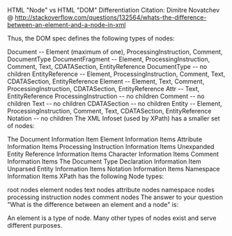 HTML "Node" vs HTML "DOM" Differentiation
Citation: Dimitre Novatchev @ http://stackoverflow.com/questions/132564/whats-the-difference-between-an-element-and-a-node-in-xml

Thus, the DOM spec defines the following types of nodes:

Document -- Element (maximum of one), ProcessingInstruction,  Comment, DocumentType
DocumentFragment -- Element, ProcessingInstruction,  Comment, Text, CDATASection, EntityReference
DocumentType -- no children
EntityReference -- Element, ProcessingInstruction,  Comment, Text, CDATASection, EntityReference
Element -- Element, Text, Comment, ProcessingInstruction,  CDATASection, EntityReference
Attr -- Text, EntityReference
ProcessingInstruction -- no children
Comment -- no children
Text -- no children
CDATASection -- no children
Entity -- Element, ProcessingInstruction,  Comment, Text, CDATASection, EntityReference
Notation -- no children
The XML Infoset (used by XPath) has a smaller set of nodes:

The Document Information Item
Element Information Items
Attribute Information Items
Processing Instruction Information Items
Unexpanded Entity Reference Information Items
Character Information Items
Comment Information Items
The Document Type Declaration Information Item
Unparsed Entity Information Items
Notation Information Items
Namespace Information Items
XPath has the following Node types:

root nodes
element nodes
text nodes
attribute nodes
namespace nodes
processing instruction nodes
comment nodes
The answer to your question "What is the difference between an element and a node" is:

An element is a type of node. Many other types of nodes exist and serve different purposes.